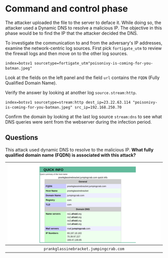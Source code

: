 # Command and control phase

The attacker uploaded the file to the server to deface it. While doing so, the attacker used a Dynamic DNS to 
resolve a malicious IP. The objective in this phase would be to find the IP that the attacker decided the DNS.

To investigate the communication to and from the adversary's IP addresses, examine the network-centric log sources. 
First pick `fortigate_utm` to review the firewall logs and then move on to the other log sources.

    index=botsv1 sourcetype=fortigate_utm"poisonivy-is-coming-for-you-batman.jpeg"

Look at the fields on the left panel and the field `url` contains the `FQDN` (Fully Qualified Domain Name).

Verify the answer by looking at another log `source.stream:http`.

    index=botsv1 sourcetype=stream:http dest_ip=23.22.63.114 "poisonivy-is-coming-for-you-batman.jpeg" src_ip=192.168.250.70

Confirm the domain by looking at the last log source `stream:dns` to see what DNS queries were sent from the webserver 
during the infection period.

## Questions

This attack used dynamic DNS to resolve to the malicious IP. 
**What fully qualified domain name (FQDN) is associated with this attack?**

| ![malware name](../../_static/images/splunk-wayne13.png) |
|:--------------------------------------------------------:|
|          `prankglassinebracket.jumpingcrab.com`          |

    


